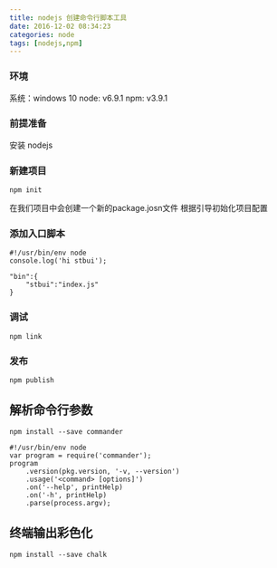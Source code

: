 ```yaml
---
title: nodejs 创建命令行脚本工具
date: 2016-12-02 08:34:23
categories: node
tags: [nodejs,npm]
---
```


### 环境

系统：windows 10
node: v6.9.1
npm: v3.9.1

### 前提准备

安装 nodejs

### 新建项目

<!--more-->

```
npm init
```
在我们项目中会创建一个新的package.josn文件
根据引导初始化项目配置

### 添加入口脚本
```
#!/usr/bin/env node
console.log('hi stbui');
```

```
"bin":{
	"stbui":"index.js"
}
```

### 调试
```
npm link
```

### 发布

```
npm publish
```


## 解析命令行参数

```
npm install --save commander
```

```
#!/usr/bin/env node
var program = require('commander');
program
    .version(pkg.version, '-v, --version')
    .usage('<command> [options]')
    .on('--help', printHelp)
    .on('-h', printHelp)
    .parse(process.argv);
```


## 终端输出彩色化
```
npm install --save chalk
```
